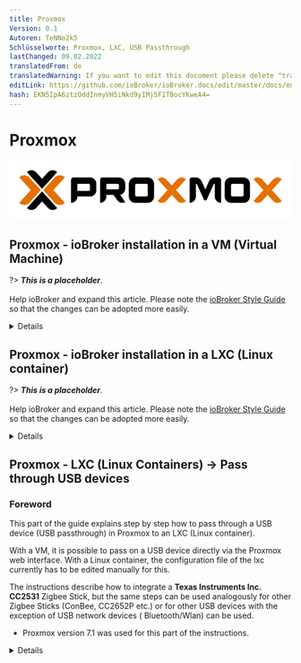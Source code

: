 ```yaml
---
title: Proxmox
Version: 0.1
Autoren: TeNNo2k5
Schlüsselworte: Proxmox, LXC, USB Passthrough
lastChanged: 09.02.2022
translatedFrom: de
translatedWarning: If you want to edit this document please delete "translatedFrom" field, elsewise this document will be translated automatically again
editLink: https://github.com/ioBroker/ioBroker.docs/edit/master/docs/en/install/proxmox.md
hash: EKN5IpA6ztzOddInmyVH5iNkd9yIMj5F1TBocYKweA4=
---
```

# Proxmox
![proxmox logo](../../de/install/media/proxmox/Proxmox-logo-860.png)

## Proxmox - ioBroker installation in a VM (Virtual Machine)
?> ***This is a placeholder***.<br><br> Help ioBroker and expand this article. Please note the [ioBroker Style Guide](community/styleguidedoc) so that the changes can be adopted more easily.

<details>

</details>

## Proxmox - ioBroker installation in a LXC (Linux container)
?> ***This is a placeholder***.<br><br> Help ioBroker and expand this article. Please note the [ioBroker Style Guide](community/styleguidedoc) so that the changes can be adopted more easily.

<details>

</details>

## Proxmox - LXC (Linux Containers) -> Pass through USB devices
### Foreword
This part of the guide explains step by step how to pass through a USB device (USB passthrough) in Proxmox to an LXC (Linux container).

With a VM, it is possible to pass on a USB device directly via the Proxmox web interface. With a Linux container, the configuration file of the lxc currently has to be edited manually for this.

The instructions describe how to integrate a **Texas Instruments Inc. CC2531** Zigbee Stick, but the same steps can be used analogously for other Zigbee Sticks (ConBee, CC2652P etc.) or for other USB devices with the exception of USB network devices ( Bluetooth/Wlan) can be used.

* Proxmox version 7.1 was used for this part of the instructions.

<details>

### 1.) Gather information about the USB device
Establishing an SSH connection to Proxmox:

```
ssh root@IP-Adresse
```

<span style="color:red">If the USB device is already connected to the Proxmox Host, unplug the device for the time being.</span>

The following command lists all currently connected USB devices on the Proxmox host:

```
lsusb
```

![proxmoxlxc00](../../de/install/media/proxmox/proxmoxlxc00.PNG)

Now the USB device to be integrated is plugged into the Proxmox host and the lsusb command is executed again

![proxmoxlxc01](../../de/install/media/proxmox/proxmoxlxc01.PNG)

In the screenshot you can see that a new device with the USB bus number: **001** and the device number: **003** is listed.

This information is required to use the following command to e.g. output the **major device number** from the device:

```
ls -l /dev/bus/usb/001/003
```

It is important to use the output of your USB bus number and device number with the command!

***ls -l /dev/bus/usb/usb-bus-number/device-number***

![proxmoxlxc02](../../de/install/media/proxmox/proxmoxlxc02.PNG)

The USB device in this example has the major device number **189**, write down the value of your device in a text file with the comment: #1

![proxmoxlxc03](../../de/install/media/proxmox/proxmoxlxc03.PNG)

Next we output the unique id of the USB device and note the output value in the text file with the note: #2

```
ls /dev/serial/by-id/
```

![proxmoxlxc04](../../de/install/media/proxmox/proxmoxlxc04.PNG)

![proxmoxlxc05](../../de/install/media/proxmox/proxmoxlxc05.PNG)

As a last step, the major device number of the ttyACM is output and noted with the note: #3:

```
ls -l /dev/ttyACM*
```

![proxmoxlxc06](../../de/install/media/proxmox/proxmoxlxc06.PNG)

>If there is no output, check with "ls -l /dev/serial/by-id/" whether the USB device is integrated by the system as ttyUSB, if so replace all the following commands that refer to **ttyACM...** obtain by **ttyUSB…** should no output appear it is not a USB CDC class device (serial communication) so all points to include from ttyACM can be ignored.

So we wrote down **three** values from the USB device that are needed for the integration into the configuration file of the lxc.

![proxmoxlxc07](../../de/install/media/proxmox/proxmoxlxc07.PNG)

### 2.) Edit LXC configuration file
Change to the LXC configuration directory on the Proxmox host with:

```
cd /etc/pve/lxc
```

The configuration file has the same ID number that was assigned when the lxc was created!

![proxmoxlxc08](../../de/install/media/proxmox/proxmoxlxc08.PNG)

![proxmoxlxc09](../../de/install/media/proxmox/proxmoxlxc09.PNG)

Before editing the configuration file, a backup copy should be created:

```
cp 201.conf 201.conf.backup
```

![proxmoxlxc10](../../de/install/media/proxmox/proxmoxlxc10.PNG)

Now the configuration file is edited with vi or nano:

```
nano 201.conf
```

![proxmoxlxc11](../../de/install/media/proxmox/proxmoxlxc11.PNG)

The following is added to the end of the configuration file:

```
lxc.cgroup2.devices.allow: c 189:* rwm
lxc.mount.entry: usb-Texas_Instruments_TI_CC2531_USB_CDC___0X00124B0012023529-if00 dev/serial/by-id/usb-Texas_Instruments_TI_CC2531_USB_CDC___0X00124B0012023529-if00 none bind,optional,create=file

lxc.cgroup2.devices.allow: c 166:* rwm
lxc.mount.entry: /dev/ttyACM0 dev/ttyACM0 none bind,optional,create=file
```

Replace the marked values with the noted entries from your note!

![12](../../de/install/media/proxmox/proxmoxlxc12.PNG)

* The first line refers to the major device number **189** Note: #1
* In the second line, the unique id (usb-Texas_Instruments_TI_CC2531_USB_CDC___0X00124B0012023529-if00) from Note: #2 is given individually and with the absolute path, note that the complete text is written in one line without line breaks.
* In the third line, the major device number **166** from ttyACM from Note: #3 is given.

Save the configuration file (in the nano editor with the key combination: CTRL + o & CTRL + x to exit the editor)

> ATTENTION! If your container has active snapshots:

<details>Then the lxc.cgroup code does not belong at the end of the config file but before the first entry of a snapshot.

![proxmoxlxc18](../../de/install/media/proxmox/proxmoxlxc18.PNG)

</details>

> ATTENTION! Proxmox installation before version 7.0

<details>

Replace the entries with

```
lxc.cgroup2
```

through

```
lxc.cgroup
```

</details>

Finally, issue the following command to set the required rights for ttyACM0:

```
chmod o+rw /dev/ttyACM*
```

To apply the adjustments to the lxc, perform a cold boot from the container with **pct stop id / pct start id**:

```
pct stop 201
```

```
pct start 201
```

> Tip, it is best to store a copy of your working config file externally, since e.g. B. the integrated Proxmox backup service does not back up the content of your config!

### 3.) Check LXC USB passthrough & zigbee instance configuration
Establishing an SSH connection to the LXC:

```
ssh Benutzer@IP-Adresse
```

With the commands:

```
lsusb
```

&

```
ls -l /dev
```

it is checked whether the adjustments to the configuration file were successful.

![proxmoxlxc13](../../de/install/media/proxmox/proxmoxlxc13.PNG)

* As can be seen in the screenshot, the container now has access to the USB device.

* It is important that ttyACM0 has the same rights in the screenshot, i.e. **crw-rw-rw- 1 nobody nogroup**

>***If you don't check whether all values in the configuration file are set as described, the rights should still not match then jump to point 5.***

* The screenshot also shows that the device number of the cc2531 has changed from 3 to 4, this is because the stick has been unplugged and plugged in again in the meantime. However, since the unique ID and not the bus/device number is specified in the configuration file, the USB passthrough continues to work.

If, as described above, a Zigbee stick is passed through to the container, it must be entered in iobroker in the Zigbee adapter settings under COM port name

```
/dev/ttyACM0
```

specified so that the correct device is addressed by the adapter.

![proxmoxlxc14](../../de/install/media/proxmox/proxmoxlxc14.PNG)

### 4.) UDEV rule for permanent rights Adjustment of ttyACM0
At the end of step 3 was using the command

```
chmod o+rw /dev/ttyACM*
```

the appropriate rights are set for ttyACM0, but these rights changes are reset when the Proxmox host is restarted. A udev rule is required on the Proxmox host for permanent adjustment.

With lsusb we list the currently connected USB devices again:

```
lsusb
```

![proxmoxlxc15](../../de/install/media/proxmox/proxmoxlxc15.PNG)

This time we write down the numerical values after ID, so in this case **0451:16a8**

* The first value: ***0451*** stands for the **idVendor** and the second value: ***16a8*** for **idProduct**.

Now the udev rule is created under /etc/udev/rules.d with vi or nano:

```
nano /etc/udev/rules.d/50-myusb.rules
```

and added the following content:

```
SUBSYSTEMS=="usb", ATTRS{idVendor}=="0451", ATTRS{idProduct}=="16a8", GROUP="users", MODE="0666"
```

![proxmoxlxc16](../../de/install/media/proxmox/proxmoxlxc16.PNG)

Finally, run the following command to activate the udev rule:

```
udevadm control –reload
```

### 5.) Troubleshooting
**Error:** ttyACM0 rights in the lxc do not match or are lost after a short time (ConBee II).

```
ls -l /dev/ttyACM0
 c--------- 0 nobody nogroup 166, 0 Feb  7 14:29 ttyACM0
```

**Solution:** Use mknod to create a persistent binding to the container.

<details>

To do this, the **devices** folder is created in the path **"/var/lib/lxc/CONTAINERID"** and the binding is created in this folder with mknod:

```
mkdir /var/lib/lxc/201/devices
```

```
cd /var/lib/lxc/201/devices
```

```
mknod -m 666 ttyACM0 c 166 0
```

mknod creates a file named ttyACM0 in the path (as long as the file exists the device is bound to the lxc)

![proxmoxlxc17](../../de/install/media/proxmox/proxmoxlxc17.PNG)

***major device number and ttyACM.. adjust if necessary***

Then the entry in the lxc configuration file must be adjusted:

```
lxc.mount.entry: /dev/ttyACM0 dev/ttyACM0 none bind,optional,create=file
```

is replaced by:

```
lxc.mount.entry: /var/lib/lxc/CONTAINERID/devices/ttyACM0 dev/ttyACM0 none bind,optional,create=file
```

</details>

</details>
